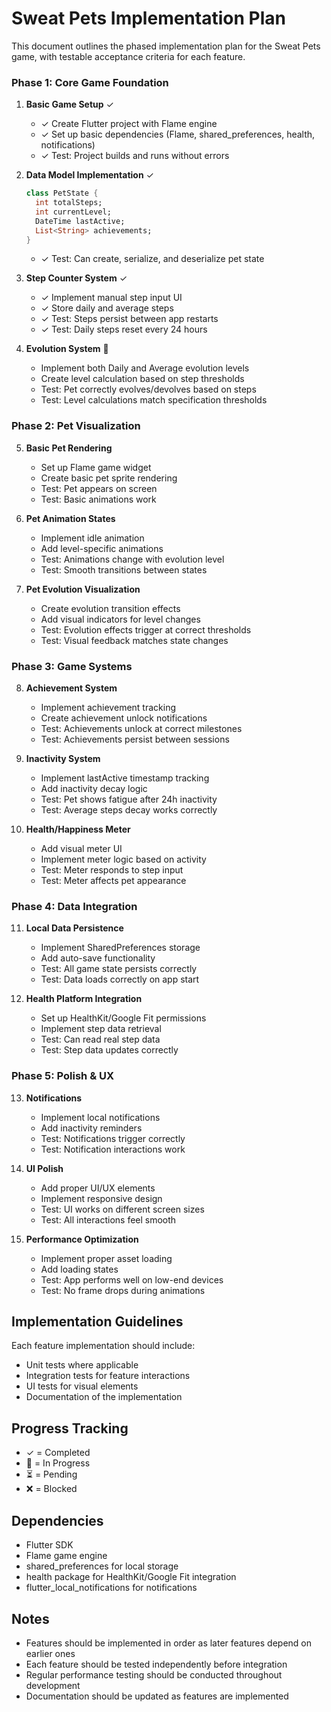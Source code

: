 # Sweat Pets Implementation Plan

This document outlines the phased implementation plan for the Sweat Pets game, with testable acceptance criteria for each feature.

### Phase 1: Core Game Foundation
1. **Basic Game Setup** ✓
   - ✓ Create Flutter project with Flame engine
   - ✓ Set up basic dependencies (Flame, shared_preferences, health, notifications)
   - ✓ Test: Project builds and runs without errors

2. **Data Model Implementation** ✓
   ```dart
   class PetState {
     int totalSteps;
     int currentLevel;
     DateTime lastActive;
     List<String> achievements;
   }
   ```
   - ✓ Test: Can create, serialize, and deserialize pet state

3. **Step Counter System** ✓
   - ✓ Implement manual step input UI
   - ✓ Store daily and average steps
   - ✓ Test: Steps persist between app restarts
   - ✓ Test: Daily steps reset every 24 hours

4. **Evolution System** 🚧
   - Implement both Daily and Average evolution levels
   - Create level calculation based on step thresholds
   - Test: Pet correctly evolves/devolves based on steps
   - Test: Level calculations match specification thresholds

### Phase 2: Pet Visualization
5. **Basic Pet Rendering**
   - Set up Flame game widget
   - Create basic pet sprite rendering
   - Test: Pet appears on screen
   - Test: Basic animations work

6. **Pet Animation States**
   - Implement idle animation
   - Add level-specific animations
   - Test: Animations change with evolution level
   - Test: Smooth transitions between states

7. **Pet Evolution Visualization**
   - Create evolution transition effects
   - Add visual indicators for level changes
   - Test: Evolution effects trigger at correct thresholds
   - Test: Visual feedback matches state changes

### Phase 3: Game Systems
8. **Achievement System**
   - Implement achievement tracking
   - Create achievement unlock notifications
   - Test: Achievements unlock at correct milestones
   - Test: Achievements persist between sessions

9. **Inactivity System**
   - Implement lastActive timestamp tracking
   - Add inactivity decay logic
   - Test: Pet shows fatigue after 24h inactivity
   - Test: Average steps decay works correctly

10. **Health/Happiness Meter**
    - Add visual meter UI
    - Implement meter logic based on activity
    - Test: Meter responds to step input
    - Test: Meter affects pet appearance

### Phase 4: Data Integration
11. **Local Data Persistence**
    - Implement SharedPreferences storage
    - Add auto-save functionality
    - Test: All game state persists correctly
    - Test: Data loads correctly on app start

12. **Health Platform Integration**
    - Set up HealthKit/Google Fit permissions
    - Implement step data retrieval
    - Test: Can read real step data
    - Test: Step data updates correctly

### Phase 5: Polish & UX
13. **Notifications**
    - Implement local notifications
    - Add inactivity reminders
    - Test: Notifications trigger correctly
    - Test: Notification interactions work

14. **UI Polish**
    - Add proper UI/UX elements
    - Implement responsive design
    - Test: UI works on different screen sizes
    - Test: All interactions feel smooth

15. **Performance Optimization**
    - Implement proper asset loading
    - Add loading states
    - Test: App performs well on low-end devices
    - Test: No frame drops during animations

## Implementation Guidelines

Each feature implementation should include:
- Unit tests where applicable
- Integration tests for feature interactions
- UI tests for visual elements
- Documentation of the implementation

## Progress Tracking

- ✓ = Completed
- 🚧 = In Progress
- ⏳ = Pending
- ❌ = Blocked

## Dependencies

- Flutter SDK
- Flame game engine
- shared_preferences for local storage
- health package for HealthKit/Google Fit integration
- flutter_local_notifications for notifications

## Notes

- Features should be implemented in order as later features depend on earlier ones
- Each feature should be tested independently before integration
- Regular performance testing should be conducted throughout development
- Documentation should be updated as features are implemented 